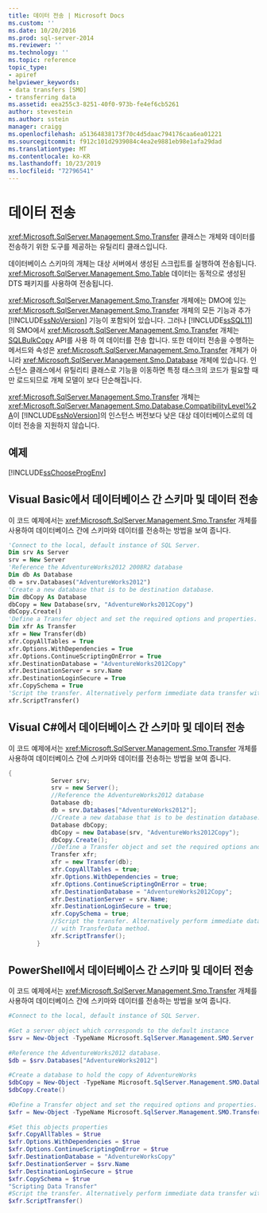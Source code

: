 ```yaml
---
title: 데이터 전송 | Microsoft Docs
ms.custom: ''
ms.date: 10/20/2016
ms.prod: sql-server-2014
ms.reviewer: ''
ms.technology: ''
ms.topic: reference
topic_type:
- apiref
helpviewer_keywords:
- data transfers [SMO]
- transferring data
ms.assetid: eea255c3-8251-40f0-973b-fe4ef6cb5261
author: stevestein
ms.author: sstein
manager: craigg
ms.openlocfilehash: a51364838173f70c4d5daac794176caa6ea01221
ms.sourcegitcommit: f912c101d2939084c4ea2e9881eb98e1afa29dad
ms.translationtype: MT
ms.contentlocale: ko-KR
ms.lasthandoff: 10/23/2019
ms.locfileid: "72796541"
---
```

# <a name="transferring-data"></a>데이터 전송
  <xref:Microsoft.SqlServer.Management.Smo.Transfer> 클래스는 개체와 데이터를 전송하기 위한 도구를 제공하는 유틸리티 클래스입니다.  
  
 데이터베이스 스키마의 개체는 대상 서버에서 생성된 스크립트를 실행하여 전송됩니다. <xref:Microsoft.SqlServer.Management.Smo.Table> 데이터는 동적으로 생성된 DTS 패키지를 사용하여 전송됩니다.  
  
 <xref:Microsoft.SqlServer.Management.Smo.Transfer> 개체에는 DMO에 있는 <xref:Microsoft.SqlServer.Management.Smo.Transfer> 개체의 모든 기능과 추가 [!INCLUDE[ssNoVersion](../../../includes/ssnoversion-md.md)] 기능이 포함되어 있습니다. 그러나 [!INCLUDE[ssSQL11](../../../includes/sssql11-md.md)]의 SMO에서 <xref:Microsoft.SqlServer.Management.Smo.Transfer> 개체는 [SQLBulkCopy](https://msdn.microsoft.com/library/system.data.sqlclient.sqlbulkcopy\(v=VS.90\).aspx) API를 사용 하 여 데이터를 전송 합니다. 또한 데이터 전송을 수행하는 메서드와 속성은 <xref:Microsoft.SqlServer.Management.Smo.Transfer> 개체가 아니라 <xref:Microsoft.SqlServer.Management.Smo.Database> 개체에 있습니다. 인스턴스 클래스에서 유틸리티 클래스로 기능을 이동하면 특정 태스크의 코드가 필요할 때만 로드되므로 개체 모델이 보다 단순해집니다.  
  
 <xref:Microsoft.SqlServer.Management.Smo.Transfer> 개체는 <xref:Microsoft.SqlServer.Management.Smo.Database.CompatibilityLevel%2A>이 [!INCLUDE[ssNoVersion](../../../includes/ssnoversion-md.md)]의 인스턴스 버전보다 낮은 대상 데이터베이스로의 데이터 전송을 지원하지 않습니다.  
  
## <a name="example"></a>예제  
 [!INCLUDE[ssChooseProgEnv](../../../includes/sschooseprogenv-md.md)]  
  
## <a name="transferring-schema-and-data-from-one-database-to-another-in-visual-basic"></a>Visual Basic에서 데이터베이스 간 스키마 및 데이터 전송  
 이 코드 예제에서는 <xref:Microsoft.SqlServer.Management.Smo.Transfer> 개체를 사용하여 데이터베이스 간에 스키마와 데이터를 전송하는 방법을 보여 줍니다.  
  
```vb
'Connect to the local, default instance of SQL Server.
Dim srv As Server
srv = New Server
'Reference the AdventureWorks2012 2008R2 database
Dim db As Database
db = srv.Databases("AdventureWorks2012")
'Create a new database that is to be destination database.
Dim dbCopy As Database
dbCopy = New Database(srv, "AdventureWorks2012Copy")
dbCopy.Create()
'Define a Transfer object and set the required options and properties.
Dim xfr As Transfer
xfr = New Transfer(db)
xfr.CopyAllTables = True
xfr.Options.WithDependencies = True
xfr.Options.ContinueScriptingOnError = True
xfr.DestinationDatabase = "AdventureWorks2012Copy"
xfr.DestinationServer = srv.Name
xfr.DestinationLoginSecure = True
xfr.CopySchema = True
'Script the transfer. Alternatively perform immediate data transfer with TransferData method.
xfr.ScriptTransfer()
```
  
## <a name="transferring-schema-and-data-from-one-database-to-another-in-visual-c"></a>Visual C#에서 데이터베이스 간 스키마 및 데이터 전송  
 이 코드 예제에서는 <xref:Microsoft.SqlServer.Management.Smo.Transfer> 개체를 사용하여 데이터베이스 간에 스키마와 데이터를 전송하는 방법을 보여 줍니다.  
  
```csharp
{  
            Server srv;  
            srv = new Server();  
            //Reference the AdventureWorks2012 database   
            Database db;  
            db = srv.Databases["AdventureWorks2012"];  
            //Create a new database that is to be destination database.   
            Database dbCopy;  
            dbCopy = new Database(srv, "AdventureWorks2012Copy");  
            dbCopy.Create();  
            //Define a Transfer object and set the required options and properties.   
            Transfer xfr;  
            xfr = new Transfer(db);  
            xfr.CopyAllTables = true;  
            xfr.Options.WithDependencies = true;  
            xfr.Options.ContinueScriptingOnError = true;  
            xfr.DestinationDatabase = "AdventureWorks2012Copy";  
            xfr.DestinationServer = srv.Name;  
            xfr.DestinationLoginSecure = true;  
            xfr.CopySchema = true;  
            //Script the transfer. Alternatively perform immediate data transfer   
            // with TransferData method.   
            xfr.ScriptTransfer();  
        }   
```  
  
## <a name="transferring-schema-and-data-from-one-database-to-another-in-powershell"></a>PowerShell에서 데이터베이스 간 스키마 및 데이터 전송  
 이 코드 예제에서는 <xref:Microsoft.SqlServer.Management.Smo.Transfer> 개체를 사용하여 데이터베이스 간에 스키마와 데이터를 전송하는 방법을 보여 줍니다.  
  
```powershell
#Connect to the local, default instance of SQL Server.  
  
#Get a server object which corresponds to the default instance  
$srv = New-Object -TypeName Microsoft.SqlServer.Management.SMO.Server  
  
#Reference the AdventureWorks2012 database.  
$db = $srv.Databases["AdventureWorks2012"]  
  
#Create a database to hold the copy of AdventureWorks  
$dbCopy = New-Object -TypeName Microsoft.SqlServer.Management.SMO.Database -ArgumentList $srv, "AdventureWorksCopy"  
$dbCopy.Create()  
  
#Define a Transfer object and set the required options and properties.  
$xfr = New-Object -TypeName Microsoft.SqlServer.Management.SMO.Transfer -ArgumentList $db  
  
#Set this objects properties  
$xfr.CopyAllTables = $true  
$xfr.Options.WithDependencies = $true  
$xfr.Options.ContinueScriptingOnError = $true  
$xfr.DestinationDatabase = "AdventureWorksCopy"  
$xfr.DestinationServer = $srv.Name  
$xfr.DestinationLoginSecure = $true  
$xfr.CopySchema = $true  
"Scripting Data Transfer"  
#Script the transfer. Alternatively perform immediate data transfer with TransferData method.  
$xfr.ScriptTransfer()  
```  
